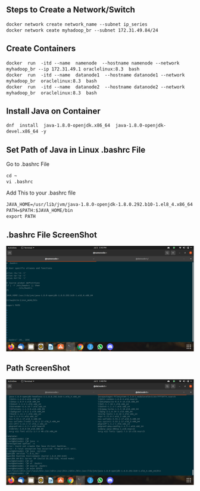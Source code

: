 ## Steps to Create a Network/Switch ##



```
docker network create network_name --subnet ip_series
docker network ceate myhadoop_br --subnet 172.31.49.84/24
```



## Create Containers ##



```
docker  run  -itd --name  namenode  --hostname namenode --network myhadoop_br --ip 172.31.49.1 oraclelinux:8.3  bash  
docker  run  -itd --name  datanode1  --hostname datanode1 --network myhadoop_br  oraclelinux:8.3  bash 
docker  run  -itd --name  datanode2  --hostname datanode2 --network myhadoop_br  oraclelinux:8.3  bash 
``` 



## Install Java on Container ##



```
dnf  install  java-1.8.0-openjdk.x86_64  java-1.8.0-openjdk-devel.x86_64 -y
``` 



## Set Path of Java in Linux .bashrc File ##



Go to .bashrc File
```
cd ~
vi .bashrc
```



Add This to your .bashrc file 
```
JAVA_HOME=/usr/lib/jvm/java-1.8.0-openjdk-1.8.0.292.b10-1.el8_4.x86_64
PATH=$PATH:$JAVA_HOME/bin
export PATH
```



## .bashrc File ScreenShot ##



<img src="bashrc.png">



## Path ScreenShot ##



<img src="Path.png">
